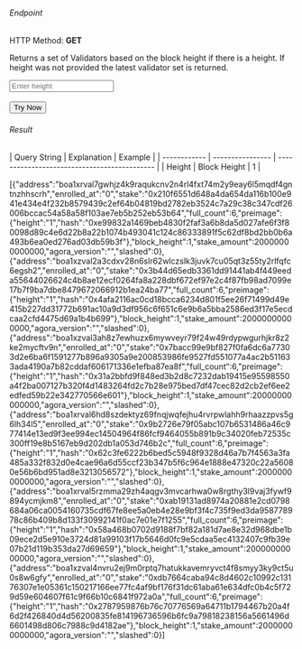<h6>Endpoint</h6>

<p id="endpoint"></p>

HTTP Method: **GET**

Returns a set of Validators based on the block height if there is a height. If height was not provided the latest validator set is returned.
<!-- <!-- <input class="md-input" placeholder="Enter Page" id="page" width="100"></input><br/> -->
<input class="md-input" placeholder="Enter height" id="height"></input><br/><br/>
<button class="md-button" onclick="tryNow()">Try Now</button>
<script>
   document.getElementById("endpoint").innerHTML =`https://dev-stoa-boascan.bosagora.com/validators?height=${document.getElementById("height").value || "1"}`
   //${document.getElementById("page").value || "1"}&height=${document.getElementById("height").value || "1"}`
    function tryNow(){
        document.getElementById("showResult").innerHTML =""
        document.getElementById("endpoint").innerHTML =""
        fetch(`https://dev-stoa-boascan.bosagora.com/validators?height=${document.getElementById("height").value || "1"}`)
        //${document.getElementById("page").value || "1"}&limit=${document.getElementById("limit").value || "1"}`
        .then((res) => {
            res.json().then((res) => {
                document.getElementById("showResult").innerHTML = JSON.stringify(res)
                document.getElementById("endpoint").innerHTML =`https://dev-stoa-boascan.bosagora.com/validators?height=${document.getElementById("height").value || "1"}`
                //${document.getElementById("page").value || "1"}&limit=${document.getElementById("limit").value || "1"}`
                })
        }).catch((err) => {
            console.log(err)
        })
    }
</script>
<h6>Result</h6>
<p id="showResult"></p>
| Query String | Explanation    | Example                            |
| ------------ | ---------------- | -------------------------------------------- |
| Height  | Block Height | 1 |

[{"address":"boa1xrval7gwhjz4k9raqukcnv2n4rl4fxt74m2y9eay6l5mqdf4gntnzhhscrh","enrolled_at":"0","stake":"0x210f6551d648a4da654da116b100e941e434e4f232b8579439c2ef64b04819bd2782eb3524c7a29c38c347cdf26006bccac54a58a58f103ae7eb5b252eb53b64","full_count":6,"preimage":{"height":"1","hash":"0xe99832a1469beb4830f2faf3a6b8da5d027afe6f3f80098d89c4e6d22b8a22b1074b493041c124c86333891f5c62df8bd2bb0b6a493b6ea0ed276ad03db59b3f"},"block_height":1,"stake_amount":20000000000000,"agora_version":"","slashed":0},{"address":"boa1xzval2a3cdxv28n6slr62wlczslk3juvk7cu05qt3z55ty2rlfqfc6egsh2","enrolled_at":"0","stake":"0x3b44d65edb3361dd91441ab4f449eeda55644026624c4b8ae12ecf0264fa8a228dbf672ef97e2c4f87fb98ad7099e17b7f9ba7dbe8479672066912b1ea24ba77","full_count":6,"preimage":{"height":"1","hash":"0x4afa2116ac0cd18bcca6234d801f5ee26f71499d49e415b227dd31772b691ac10a9d3df956c6f651c6e9b6a5bba2586ed3f17e5ecdcaa2cfd4475d69a1b4b699"},"block_height":1,"stake_amount":20000000000000,"agora_version":"","slashed":0},{"address":"boa1xzval3ah8z7ewhuzx6mywveyr79f24w49rdypwgurhjkr8z2ke2mycftv9n","enrolled_at":"0","stake":"0x7bacc99e9bf827f0fa6dc6a77303d2e6ba6f1591277b896a9305a9e200853986fe9527fd551077a4ac2b511633ada4190a7b82cddaf606171336e1efba87ea8f","full_count":6,"preimage":{"height":"1","hash":"0x31a2bbfd9f848ed3b2d8c7232dab19415e95598550a4f2ba007127b320f4d1483264fd2c7b28e975bed7df47cec82d2cb2ef6ee2edfed59b22e342770566e601"},"block_height":1,"stake_amount":20000000000000,"agora_version":"","slashed":0},{"address":"boa1xrval6hd8szdektyz69fnqjwqfejhu4rvrpwlahh9rhaazzpvs5g6lh34l5","enrolled_at":"0","stake":"0x9b2726e79f05abc107b6531486a46c977414e13ed9f3ee994ec14504964f86fcf9464055b891b9c34020feb72535c300ff19e8b5167eb9d202db1a053d746b2c","full_count":6,"preimage":{"height":"1","hash":"0x62c3fe6222b6bed5c5948f9328d46a7b7f4563a3fa485a332f832d0e4cae96a6d55ccf23b347b5f6c964e1888e47320c22a56080e56b6bd951ad8e3213056572"},"block_height":1,"stake_amount":20000000000000,"agora_version":"","slashed":0},{"address":"boa1xrval5rzmma29zh4aqgv3mvcarhwa0w8rgthy3l9vaj3fywf9894ycmjkm8","enrolled_at":"0","stake":"0xab19131ad8974a20881e2cd0798684a06ca0054160735cdf67fe8ee5a0eb4e28e9bf3f4c735f9ed3da958778978c86b409b8d133f30992141f0ac7e01e7f1255","full_count":6,"preimage":{"height":"1","hash":"0x58a468b0702d9188f7bf82a181d7ae8e32d968dbe1b09ece2d5e910e3724d81a99103f17b5646d0fc9e5cdaa5ec4132407c9fb39e07b21d119b353da27d69659"},"block_height":1,"stake_amount":20000000000000,"agora_version":"","slashed":0},{"address":"boa1xzval4nvru2ej9m0rptq7hatukkavemryvct4f8smyy3ky9ct5u0s8w6gfy","enrolled_at":"0","stake":"0xdb7664caba94c8d4602c10992c13176307e1e05361c150217166ee77fc4af9bf176f31dc61aba61e634dfc0b4c5f729d59e604607f61c9f66b10c6841f972a0a","full_count":6,"preimage":{"height":"1","hash":"0x2787959876b76c70776569a64711b1794467b20a4f6d2f426840d4d56200835fe814196736596b6fc9a79818238156a5661496d6601498d806c7988c9d4182ae"},"block_height":1,"stake_amount":20000000000000,"agora_version":"","slashed":0}]

